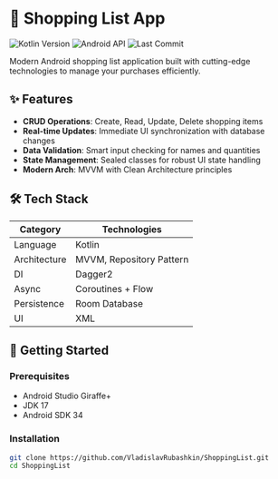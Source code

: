 # 🛒 Shopping List App

<img src="https://img.shields.io/badge/Kotlin-1.9.20-blue?logo=kotlin" alt="Kotlin Version"> 
<img src="https://img.shields.io/badge/Android-API_24%2B-brightgreen?logo=android" alt="Android API"> 
<img src="https://img.shields.io/github/last-commit/VladislavRubashkin/ShoppingList" alt="Last Commit">

Modern Android shopping list application built with cutting-edge technologies to manage your purchases efficiently.

## ✨ Features

- **CRUD Operations**: Create, Read, Update, Delete shopping items
- **Real-time Updates**: Immediate UI synchronization with database changes
- **Data Validation**: Smart input checking for names and quantities
- **State Management**: Sealed classes for robust UI state handling
- **Modern Arch**: MVVM with Clean Architecture principles

## 🛠 Tech Stack

| Category          | Technologies                                                                |
|-------------------|-----------------------------------------------------------------------------|
| Language          | Kotlin                                                                      |
| Architecture      | MVVM, Repository Pattern                                                    |
| DI                | Dagger2                                                                     |
| Async             | Coroutines + Flow                                                           |
| Persistence       | Room Database                                                               |
| UI                | XML                                                                         |


## 🚀 Getting Started

### Prerequisites
- Android Studio Giraffe+
- JDK 17
- Android SDK 34

### Installation
```bash
git clone https://github.com/VladislavRubashkin/ShoppingList.git
cd ShoppingList

